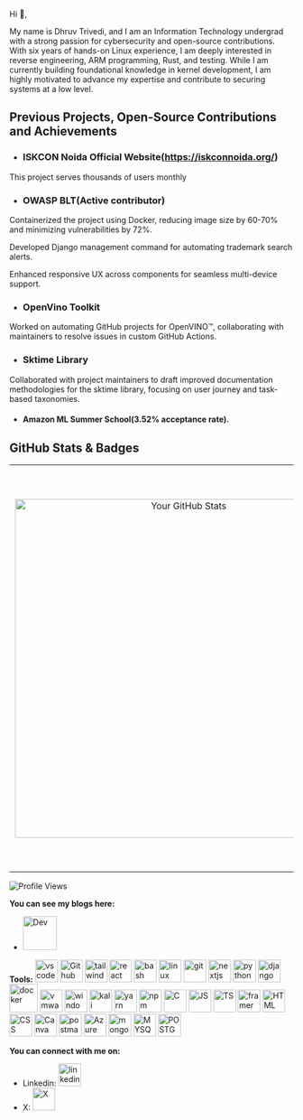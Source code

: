 Hi 👋,

My name is Dhruv Trivedi, and I am an Information Technology undergrad with a strong passion for cybersecurity and open-source contributions. With six years of hands-on Linux experience, I am deeply interested in reverse engineering, ARM programming, Rust, and testing. While I am currently building foundational knowledge in kernel development, I am highly motivated to advance my expertise and contribute to securing systems at a low level.

## Previous Projects, Open-Source Contributions and Achievements

- ### ISKCON Noida Official Website(https://iskconnoida.org/)

This project serves thousands of users monthly

- ### OWASP BLT(Active contributor)

Containerized the project using Docker, reducing image size by 60-70% and minimizing vulnerabilities by 72%.

Developed Django management command for automating trademark search alerts.

Enhanced responsive UX across components for seamless multi-device support.

- ### OpenVino Toolkit

Worked on automating GitHub projects for OpenVINO™, collaborating with maintainers to resolve issues in custom
GitHub Actions.

- ### Sktime Library
Collaborated with project maintainers to draft improved documentation methodologies for the sktime library, focusing
on user journey and task-based taxonomies.

- #### Amazon ML Summer School(3.52% acceptance rate).


## GitHub Stats & Badges

<table>
  <tr>
    <!-- GitHub Stats -->
    <td align="center" style="padding: 10px;">
      <img src="https://github-readme-stats.vercel.app/api?username=drvcodenta&show_icons=true&theme=radical" alt="Your GitHub Stats" width="600" />
    </td>
    <!-- Holopin Badges -->
    <td align="center" style="padding: 10px;">
      <a href="https://holopin.io/@drvcodenta">
        <img src="https://holopin.me/drvcodenta" alt="An image of @drvcodenta's Holopin badges" width="700" />
      </a>
    </td>
  </tr>
</table>




![Profile Views](https://komarev.com/ghpvc/?username=drvcodenta&color=brightgreen)

**You can see my blogs here:**
- [<img src='https://cdn6.aptoide.com/imgs/c/c/4/cc4728ef462176c828948f9ce056fa5f_icon.png' alt='Dev' height='60'>](https://dev.to/drvcodenta)


**Tools:**
<img src="https://upload.wikimedia.org/wikipedia/commons/thumb/2/2d/Visual_Studio_Code_1.18_icon.svg/640px-Visual_Studio_Code_1.18_icon.svg.png" alt="vscode" height="40"> 
<img src="https://upload.wikimedia.org/wikipedia/commons/thumb/2/24/Github_logo_svg.svg/640px-Github_logo_svg.svg.png" alt="Github" height="40"> 
<img src="https://upload.wikimedia.org/wikipedia/commons/thumb/d/d5/Tailwind_CSS_Logo.svg/640px-Tailwind_CSS_Logo.svg.png" alt="tailwindcss" height="40"> 
<img src="https://upload.wikimedia.org/wikipedia/commons/thumb/a/a7/React-icon.svg/640px-React-icon.svg.png" alt="react" height="40"> 
<img src="https://upload.wikimedia.org/wikipedia/commons/thumb/8/82/Gnu-bash-logo.svg/640px-Gnu-bash-logo.svg.png" alt="bash" height="40"> 
<img src="https://upload.wikimedia.org/wikipedia/commons/thumb/3/3c/TuxFlat.svg/640px-TuxFlat.svg.png" alt="linux" height="40"> 
<img src="https://upload.wikimedia.org/wikipedia/commons/thumb/e/e0/Git-logo.svg/640px-Git-logo.svg.png" alt="git" height="40"> 
<img src="https://upload.wikimedia.org/wikipedia/commons/thumb/b/ba/Tabler-icons_brand-nextjs.svg/480px-Tabler-icons_brand-nextjs.svg.png" alt="nextjs" height="40">
<img src="https://upload.wikimedia.org/wikipedia/commons/thumb/3/31/Python-logo.png/701px-Python-logo.png" alt="python" height="40">
<img src="https://upload.wikimedia.org/wikipedia/commons/thumb/7/75/Django_logo.svg/640px-Django_logo.svg.png" alt="django" height="40">
<img src="https://upload.wikimedia.org/wikipedia/commons/a/a7/Docker-svgrepo-com.svg" alt="docker" height="50">
<img src="https://upload.wikimedia.org/wikipedia/commons/5/5a/Vmware_workstation_16_icon.svg" alt="vmware workstation pro" height="40">
<img src="https://www.citypng.com/public/uploads/preview/hd-windows-11-logo-icon-transparent-background-701751694967888zqtluh5aaw.png" alt="windows" height="40">
<img src="https://upload.wikimedia.org/wikipedia/commons/2/2b/Kali-dragon-icon.svg" alt="kali" height="40">
<img src="https://upload.wikimedia.org/wikipedia/commons/1/11/Yarn-logo-kitten.svg" alt="yarn" height="40">
<img src="https://upload.wikimedia.org/wikipedia/commons/d/db/Npm-logo.svg" alt="npm" height="40">
<img src="https://upload.wikimedia.org/wikipedia/commons/1/19/C_Logo.png" alt="C" height="40">
<img src="https://upload.wikimedia.org/wikipedia/commons/9/99/Unofficial_JavaScript_logo_2.svg" alt="JS" height="40">
<img src="https://upload.wikimedia.org/wikipedia/commons/4/4c/Typescript_logo_2020.svg" alt="TS" height="40">
<img src="https://cdn.worldvectorlogo.com/logos/framer-motion.svg" alt="framer motion" height="40">
<img src="https://upload.wikimedia.org/wikipedia/commons/6/61/HTML5_logo_and_wordmark.svg" alt="HTML" height="40">
<img src="https://upload.wikimedia.org/wikipedia/commons/3/3d/CSS.3.svg" alt="CSS" height="40">
<img src="https://logos-world.net/wp-content/uploads/2020/02/Canva-Logo.png" alt="Canva" height="40">
<img src="https://upload.wikimedia.org/wikipedia/commons/c/c2/Postman_%28software%29.png" alt="postman" height="40">
<img src="https://upload.wikimedia.org/wikipedia/commons/c/cb/New-azure-logo-square.png" alt="Azure" height="40">
<img src="https://upload.wikimedia.org/wikipedia/commons/0/00/Mongodb-svgrepo-com.svg" alt="mongodb" height="40">
<img src="https://upload.wikimedia.org/wikipedia/commons/0/0a/MySQL_textlogo.svg" alt="MYSQL" height="40" width = "40">
<img src="https://upload.wikimedia.org/wikipedia/commons/2/29/Postgresql_elephant.svg" alt="POSTGRESQL" height="40">


**You can connect with me on:**
- Linkedin: [<img src='https://upload.wikimedia.org/wikipedia/commons/thumb/e/e6/729101_linkedin_icon.png/640px-729101_linkedin_icon.png' alt='linkedin id' height='40'>](https://www.linkedin.com/in/dhruv-trivedi-06a767228?utm_source=share&utm_campaign=share_via&utm_content=profile&utm_medium=android_app)
- X: [<img src='https://upload.wikimedia.org/wikipedia/commons/thumb/5/57/X_logo_2023_%28white%29.png/640px-X_logo_2023_%28white%29.png' alt='X' height='40'>](https://twitter.com/DhruvTr89566170)
